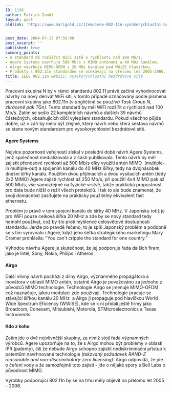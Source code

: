 ```yaml
---
ID: 1196
author: Patrick Zandl
layout: post
oldlink: 'https://www.marigold.cz/item/ieee-802-11n-vysokorychlostni-bezdratove-site

  '
post_date: 2004-07-13 07:58:00
post_excerpt: ''
published: true
summary_points:
- n standard má rozšířit WiFi sítě o rychlosti nad 100 Mb/s.
- Agere Systems navrhuje 500 Mb/s s MIMO anténami a 40 MHz kanálem.
- Airgo navrhuje MIMO-OFDM s 20 MHz kanálem pod WWiSE hlavičkou.
- Produkty s 802.11n standardem se očekávají na přelomu let 2005-2006.
title: IEEE 802.11n &#8211; vysokorychlostní bezdrátové sítě
---
```


<p>
Pracovní skupina N by v rámci standardu 802.11 právě začíná vyhodnocovat návrhy na nový derivát WiFi sítí, v tomto případě označovaný podle písmena pracovní skupiny jako 802.11n <em>(v angličtině se používá Task Group N, zkráceně pak TGn).</em> Tento standard by měl WiFi rozšířit o rychlosti nad 100 Mb/s. Zatím se sešlo 22 kompletních návrhů a dalších 39 návrhů částečných, obsahujících dílčí vylepšení standardu. Pokud všechno půjde dobře, už v září by mělo být zřejmé, který návrh nebo která sestava návrhů se stane novým standardem pro vysokorychlostní bezdrátové sítě.</p>

<h4>Agere Systems</h4>
<p>
Nejvíce pozornosti veřejnosti získal v poslední době návrh Agere Systems, jenž společnost medializovala a z části publikovala. Tento návrh by měl zajistit přenosové rychlosti až 500 Mb/s díky využití antén MIMO  (multiple-in multiple-out) a spojením kanálu do 40 MHz šířky, tedy na dvojnásobek dnešní šířky kanálu. Použitím dvou přijímacích a dvou vysílacích antén (tedy 2x2 MIMO) Agere zajistí rychlost až 250 Mb/s, při použití 4x4 MIMO pak až 500 Mb/s, vše samozřejmě na fyzické vrstvě, takže praktická propustnost pro data bude nižší o režii všech protokolů. I tak to ale bude znamenat, že svoji domácnost zasíťujete na prakticky použitelný ekvivalent fast ethernetu. </p>
<p>
Problém je právě v tom spojení kanálu do šířky 40 MHz. V Japonsku totiž je pro WiFi pouze celková šířka 20 MHz a zde by se nový standard tedy nemohl používat, což by šlo proti myšlence celosvětové dostupnosti standardu. Jenže po pravdě řečeno, to je spíš Japonský problém a podobně se s tím vyrovnalo i Agere, když jeho šéfka strategického marketingu Mary Cramer prohlásila: &quot;You can't cripple the standard for one country.&quot;</p>
<p>
Výhodou návrhu Agere je skutečnost, že jej podporuje řada dalších firem, jako je Intel, Sony, Nokia, Philips i Atheros.</p>

<h4>Airgo</h4>
<p>
Další vlivný návrh pochází z dílny Airgo, významného propagátora a inovátora v oblasti MIMO antén, ostatně Airgo je považováno za jednoho z původců MIMO technologie. Technologie Airgo se jmenuje MIMO-OFDM, což naznačuje, jakou modulaci zde používají. Technologie pracuje se stávající šířkou kanálu 20 MHz  a Airgo ji propaguje pod hlavičkou World Wide Spectrum Eficiency (WWiSE), kde se k ní přidali ještě firmy jako Broadcom, Conexant, Mitsubishi, Motorola, STMicroelectronics a Texas Instruments. </p>

<h4>Kdo z koho</h4>
<p>
Zatím jde o dvě nejvlivnější skupiny, za nimiž stojí řada významných výrobců. Agere upozorňuje na to, že s Airgo mohou být problémy v oblasti IPR (patenty), čili že nebude Airgo schopno zajistit nediskriminační přístup k patentům navrhnované technologie (<em>takzvaný požadavek RAND-Z reasonable and non-discriminatory-zero licensing).</em> Airgo odpovídá, že jde o čeření vody a že samozřejmě toto zajistí - jde o nějaké spory s Bell Labs o původnost MIMO. </p>
<p>
Výrobky podporující 802.11n by se na trhu měly objevit na přelomu let 2005 &#8211; 2006. </p>